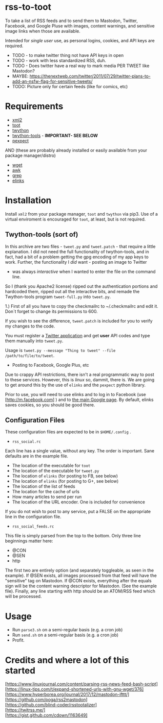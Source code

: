 rss-to-toot
==================================

To take a list of RSS feeds and to send them to Mastodon, Twitter, Facebook,
and Google Pluse with images, content warnings, and sensitive image links 
when those are available. 

Intended for *single user* use, as personal logins, cookies, and API keys
are required.

* TODO - to make twitter thing not have API keys in open
* TODO - work with less standardized RSS, duh.
* TODO - Does twitter have a real way to mark media PER TWEET like Mastodon?
* MAYBE: https://thenextweb.com/twitter/2011/07/29/twitter-plans-to-add-an-nsfw-flag-for-sensitive-tweets/
* TODO: Picture only for certain feeds (like for comics, etc)	
	
# Requirements

* [xml2](http://manpages.ubuntu.com/manpages/xenial/man1/2csv.1.html) 
* [toot](https://github.com/ihabunek/toot/)
* [twython](https://github.com/ryanmcgrath/twython)
* [twython-tools](https://github.com/adversary-org/twython-tools) - **IMPORTANT- SEE BELOW**
* [pexpect](https://github.com/pexpect/pexpect)

AND (these are probably already installed or easily available from your package manager/distro)

* [wget](https://www.gnu.org/software/wget/)
* [awk](http://www.gnu.org/software/gawk/manual/gawk.html)
* [grep](http://en.wikipedia.org/wiki/Grep)
* [elinks](http://elinks.or.cz/)

# Installation

Install `xml2` from your package manager, `toot` and `twython` via pip3. Use 
of a virtual enviroment is encouraged for `toot`, at least, but is not required.

## Twython-tools (sort of)

In this archive are two files - `tweet.py` and `tweet.patch` - that require a 
little explanation. I did not need the full functionality of twython-tools, 
and in fact, had a bit of a problem getting the gpg encoding of my app keys 
to work. Further, the functionality I *did* want - posting an image to Twitter 
- was always *interactive* when I wanted to enter the file on the command line. 

So I (thank you Apache2 license) ripped out the authentication portions and 
hardcoded them, ripped out all the interactive bits, and remade the Twython-tools 
program `tweet-full.py` into `tweet.py`. 

   1.) First of all you have to copy the checkmailrc to ~/.checkmailrc and edit it. Don´t forget to change its
       permissions to 600.


If you wish to see the difference, `tweet.patch` is included for you to verify 
my changes to the code.

You must register a [Twitter application](https://apps.twitter.com) and get 
**user** API codes and type them manually into `tweet.py`.

Usage is `tweet.py --message "Thing to tweet" --file /path/to/file/to/tweet`.

* Posting to Facebook, Google Plus, etc

Due to crappy API restrictions, there isn't a real programmatic way to 
post to these services. However, this is *linux* so, dammit, there is. 
We are going to get around this by the use of `elinks` and the `pexpect` 
python library.

Prior to use, you will need to use elinks and to log in to Facebook 
(use [http://m.facebook.com] ) and to [the main Google page](http://www.google.com).
By default, elinks saves cookies, so you should be good there. 

## Configuration Files

These configuration files are expected to be in `$HOME/.config` . 

* `rss_social.rc`

Each line has a single value, without any key. The order is important. Sane 
defaults are in the example file.

* The location of the executable for `toot`
* The location of the executable for `tweet.py` 
* The location of `elinks` (for posting to FB, see below)
* The location of `elinks` (for posting to G+, see below)
* The location of the list of feeds 
* The location for the cache of urls 
* How many articles to send per run
* The location of the URL encoder. One is included for convenience


If you do not wish to post to any service, put a FALSE on the appropriate
line in the configuration file.

* `rss_social_feeds.rc`

This file is simply parsed from the top to the bottom. Only three line beginnings
matter here:

* @CON
* @SEN
* http

The first two are entirely option (and separately toggleable, as seen in the 
example).  If @SEN exists, all images processed from that feed will have the
"sensitive" tag on Mastodon. If @CON exists, everything after the equals sign 
will be the content warning descriptor for Mastodon. (See the example file). 
Finally, any line starting with http should be an ATOM/RSS feed which will be
processed.

# Usage

* Run `parse3.sh` on a semi-regular basis (e.g. a cron job)
* Run `send.sh` on a semi-regular basis (e.g. a cron job)
* Profit.

# Credits and where a lot of this started

[https://www.linuxjournal.com/content/parsing-rss-news-feed-bash-script]  
[https://linux-tips.com/t/expand-shortened-urls-with-gnu-wget/376]  
[https://www.hyperborea.org/journal/2017/12/mastodon-ifttt/]  
[https://github.com/poga/rss2mastodon]  
[https://github.com/blind-coder/rsstootalizer]  
[https://twitrss.me/]  
[https://gist.github.com/cdown/1163649]
